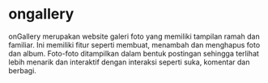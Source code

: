 # ongallery
onGallery merupakan website galeri foto yang memiliki tampilan ramah dan familiar. Ini memiliki fitur seperti membuat, menambah dan menghapus foto dan album. Foto-foto ditampilkan dalam bentuk postingan sehingga terlihat lebih menarik dan interaktif dengan interaksi seperti suka, komentar dan berbagi.
